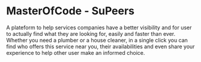 # MasterOfCode - SuPeers
A plateform to help services companies have a better visibility and for user to actually find what they are looking for, easily and faster than ever. Whether you need a plumber or a house cleaner, in a single click you can find who offers this service near you, their availabilities and even share your experience to help other user make an informed choice.
